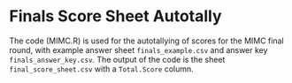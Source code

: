 # Finals Score Sheet Autotally

The code (MIMC.R) is used for the autotallying of scores for the MIMC final round, with example answer sheet `finals_example.csv` and answer key `finals_answer_key.csv`. The output of the code is the sheet `final_score_sheet.csv` with a `Total.Score` column.
